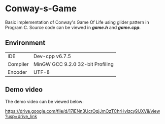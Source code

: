 # Conway-s-Game
Basic implementation of Conway's Game Of Life using glider pattern in Program C.
Source code can be viewed in _**game.h**_ and   _**game.cpp**_.
## Environment
<table>
  <tr>
    <td>IDE</td>
    <td>Dev-cpp v6.7.5</td>
  </tr>
  <tr>
    <td>Compiler</td>
    <td>MinGW GCC 9.2.0 32-bit Profiling</td>
  </tr>
   <tr>
    <td>Encoder</td>
    <td>UTF-8</td>
  </tr>
</table>

## Demo video
The demo video can be viewed below:

https://drive.google.com/file/d/17lENn3UcrOqjJmOzTChrHvIzcy9UXVji/view?usp=drive_link
